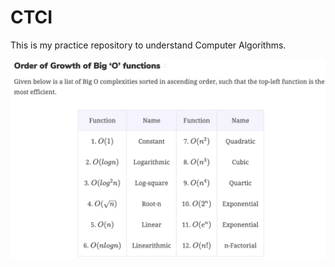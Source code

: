 # CTCI
This is my practice repository to understand Computer Algorithms.

![Algorithm Complexities](Big-O-Order.png)
